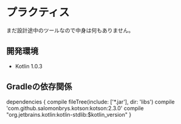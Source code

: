 # プラクティス
まだ設計途中のツールなので中身は何もありません。

## 開発環境
* Kotlin 1.0.3

## Gradleの依存関係
dependencies {
    compile fileTree(include: ['*.jar'], dir: 'libs')
    compile 'com.github.salomonbrys.kotson:kotson:2.3.0'
    compile "org.jetbrains.kotlin:kotlin-stdlib:$kotlin_version"
}